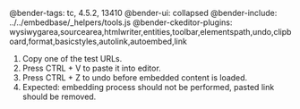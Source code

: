@bender-tags: tc, 4.5.2, 13410
@bender-ui: collapsed
@bender-include: ../../embedbase/_helpers/tools.js
@bender-ckeditor-plugins: wysiwygarea,sourcearea,htmlwriter,entities,toolbar,elementspath,undo,clipboard,format,basicstyles,autolink,autoembed,link

1. Copy one of the test URLs.
1. Press CTRL + V to paste it into editor.
1. Press CTRL + Z to undo before embedded content is loaded.
1. Expected: embedding process should not be performed, pasted link should be removed.
